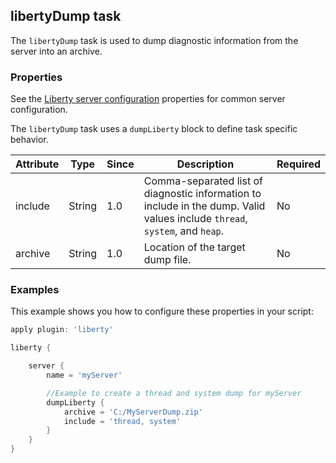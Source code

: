 ## libertyDump task

The `libertyDump` task is used to dump diagnostic information from the server into an archive.

### Properties

See the [Liberty server configuration](libertyExtensions.md#liberty-server-configuration) properties for common server configuration.

The `libertyDump` task uses a `dumpLiberty` block to define task specific behavior.

| Attribute | Type  | Since | Description | Required |
| --------- | ----- | ----- | ----------- | -------- |
| include | String | 1.0 | Comma-separated list of diagnostic information to include in the dump. Valid values include `thread`, `system`, and `heap`.  | No |
| archive | String | 1.0 | Location of the target dump file.  | No |

### Examples

This example shows you how to configure these properties in your script:

```groovy
apply plugin: 'liberty'

liberty {

    server {
        name = 'myServer'

        //Example to create a thread and system dump for myServer
        dumpLiberty {
            archive = 'C:/MyServerDump.zip'
            include = 'thread, system'
        }
    }
}

```
